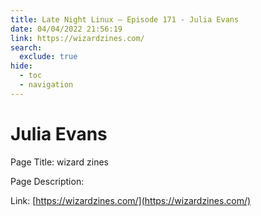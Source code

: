 ```yaml
---
title: Late Night Linux – Episode 171 - Julia Evans
date: 04/04/2022 21:56:19
link: https://wizardzines.com/
search:
  exclude: true
hide:
  - toc
  - navigation
---
```


# Julia Evans

Page Title: wizard zines

Page Description:  

Link: [https://wizardzines.com/](https://wizardzines.com/)